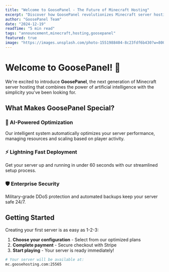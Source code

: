 ```yaml
---
title: "Welcome to GoosePanel - The Future of Minecraft Hosting"
excerpt: "Discover how GoosePanel revolutionizes Minecraft server hosting with AI-powered optimization and instant deployment."
author: "GoosePanel Team"
date: "2024-12-19"
readTime: "5 min read"
tags: "announcement,minecraft,hosting,goosepanel"
featured: true
image: "https://images.unsplash.com/photo-1551988404-8c23fdf6b430?w=800&h=400&fit=crop"
---
```


# Welcome to GoosePanel! 🦆

We're excited to introduce **GoosePanel**, the next generation of Minecraft server hosting that combines the power of artificial intelligence with the simplicity you've been looking for.

## What Makes GoosePanel Special?

### 🤖 AI-Powered Optimization
Our intelligent system automatically optimizes your server performance, managing resources and scaling based on player activity.

### ⚡ Lightning Fast Deployment
Get your server up and running in under 60 seconds with our streamlined setup process.

### 🛡️ Enterprise Security
Military-grade DDoS protection and automated backups keep your server safe 24/7.

## Getting Started

Creating your first server is as easy as 1-2-3:

1. **Choose your configuration** - Select from our optimized plans
2. **Complete payment** - Secure checkout with Stripe
3. **Start playing** - Your server is ready immediately!

```bash
# Your server will be available at:
mc.goosehosting.com:25565
